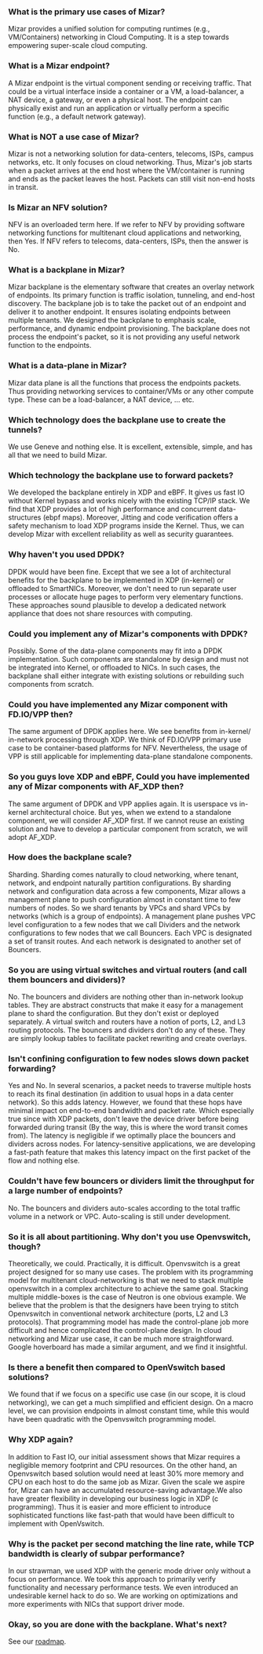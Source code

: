 <!--
SPDX-License-Identifier: MIT
Copyright (c) 2020 The Authors.

Authors: Sherif Abdelwahab <@zasherif>
         Phu Tran          <@phudtran>

Permission is hereby granted, free of charge, to any person obtaining a copy
of this software and associated documentation files (the "Software"), to deal
in the Software without restriction, including without limitation the rights
to use, copy, modify, merge, publish, distribute, sublicense, and/or sell
copies of the Software, and to permit persons to whom the Software is
furnished to do so, subject to the following conditions:The above copyright
notice and this permission notice shall be included in all copies or
substantial portions of the Software.THE SOFTWARE IS PROVIDED "AS IS",
WITHOUT WARRANTY OF ANY KIND, EXPRESS OR IMPLIED, INCLUDING BUT NOT LIMITED
TO THE WARRANTIES OF MERCHANTABILITY, FITNESS FOR A PARTICULAR PURPOSE AND
NONINFRINGEMENT. IN NO EVENT SHALL THE AUTHORS OR COPYRIGHT HOLDERS BE LIABLE
FOR ANY CLAIM, DAMAGES OR OTHER LIABILITY, WHETHER IN AN ACTION OF CONTRACT,
TORT OR OTHERWISE, ARISING FROM, OUT OF OR IN CONNECTION WITH THE SOFTWARE OR
THE USE OR OTHER DEALINGS IN THE SOFTWARE.
-->

### What is the primary use cases of Mizar?

Mizar provides a unified solution for computing runtimes (e.g., VM/Containers) networking in Cloud Computing. It is a step towards empowering super-scale cloud computing.

### What is a Mizar endpoint?

A Mizar endpoint is the virtual component sending or receiving traffic. That could be a virtual interface inside a container or a VM, a load-balancer, a NAT device, a gateway, or even a physical host. The endpoint can physically exist and run an application or virtually perform a specific function (e.g., a default network gateway).

### What is NOT a use case of Mizar?

Mizar is not a networking solution for data-centers, telecoms, ISPs, campus networks, etc. It only focuses on cloud networking. Thus,  Mizar's job starts when a packet arrives at the end host where the VM/container is running and ends as the packet leaves the host. Packets can still visit non-end hosts in transit.

### Is Mizar an NFV solution?

NFV is an overloaded term here. If we refer to NFV by providing software networking functions for multitenant cloud applications and networking, then Yes.  If NFV refers to telecoms, data-centers, ISPs, then the answer is No.

### What is a backplane in Mizar?

Mizar backplane is the elementary software that creates an overlay network of endpoints. Its primary function is traffic isolation, tunneling, and end-host discovery. The backplane job is to take the packet out of an endpoint and deliver it to another endpoint. It ensures isolating endpoints between multiple tenants. We designed the backplane to emphasis scale, performance, and dynamic endpoint provisioning. The backplane does not process the endpoint's packet, so it is not providing any useful network function to the endpoints.

### What is a data-plane in Mizar?

Mizar data plane is all the functions that process the endpoints packets. Thus providing networking services to container/VMs or any other compute type. These can be a load-balancer, a NAT device, ... etc.

### Which technology does the backplane use to create the tunnels?

We use Geneve and nothing else. It is excellent, extensible, simple, and has all that we need to build Mizar.

### Which technology the backplane use to forward packets?

We developed the backplane entirely in XDP and eBPF. It gives us fast IO without Kernel bypass and works nicely with the existing TCP/IP stack. We find that XDP provides a lot of high performance and concurrent data-structures (ebpf maps). Moreover, Jitting and code verification offers a safety mechanism to load XDP programs inside the Kernel. Thus, we can develop Mizar with excellent reliability as well as security guarantees.

### Why haven't you used DPDK?

DPDK would have been fine. Except that we see a lot of architectural benefits for the backplane to be implemented in XDP (in-kernel) or offloaded to SmartNICs. Moreover, we don't need to run separate user processes or allocate huge pages to perform very elementary functions. These approaches sound plausible to develop a dedicated network appliance that does not share resources with computing.

### Could you implement any of Mizar's components with DPDK?

Possibly. Some of the data-plane components may fit into a DPDK implementation. Such components are standalone by design and must not be integrated into Kernel, or offloaded to NICs. In such cases, the backplane shall either integrate with existing solutions or rebuilding such components from scratch.

### Could you have implemented any Mizar component with FD.IO/VPP then?

The same argument of DPDK applies here. We see benefits from in-kernel/ in-network processing through XDP.  We think of FD.IO/VPP primary use case to be container-based platforms for NFV. Nevertheless, the usage of VPP is still applicable for implementing data-plane standalone components.

### So you guys love XDP and eBPF, Could you have implemented any of Mizar components with AF_XDP then?

The same argument of DPDK and VPP applies again. It is userspace vs in-kernel architectural choice. But yes, when we extend to a standalone component, we will consider AF_XDP first. If we cannot reuse an existing solution and have to develop a particular component from scratch, we will adopt AF_XDP.

### How does the backplane scale?

Sharding. Sharding comes naturally to cloud networking, where tenant, network, and endpoint naturally partition configurations. By sharding network and configuration data across a few components, Mizar allows a management plane to push configuration almost in constant time to few numbers of nodes. So we shard tenants by VPCs and shard VPCs by networks (which is a group of endpoints). A management plane pushes VPC level configuration to a few nodes that we call Dividers and the network configurations to few nodes that we call Bouncers. Each VPC is designated a set of transit routes. And each network is designated to another set of Bouncers.

### So you are using virtual switches and virtual routers (and call them bouncers and dividers)?

No. The bouncers and dividers are nothing other than in-network lookup tables. They are abstract constructs that make it easy for a management plane to shard the configuration. But they don't exist or deployed separately. A virtual switch and routers have a notion of ports, L2, and L3 routing protocols. The bouncers and dividers don't do any of these. They are simply lookup tables to facilitate packet rewriting and create overlays.

### Isn't confining configuration to few nodes slows down packet forwarding?

Yes and No. In several scenarios, a packet needs to traverse multiple hosts to reach its final destination (in addition to usual hops in a data center network). So this adds latency. However, we found that these hops have minimal impact on end-to-end bandwidth and packet rate. Which especially true since with XDP packets, don't leave the device driver before being forwarded during transit (By the way, this is where the word transit comes from).  The latency is negligible if we optimally place the bouncers and dividers across nodes. For latency-sensitive applications, we are developing a fast-path feature that makes this latency impact on the first packet of the flow and nothing else.

### Couldn't have few bouncers or dividers limit the throughput for a large number of endpoints?

No. The bouncers and dividers auto-scales according to the total traffic volume in a network or VPC. Auto-scaling is still under development.

### So it is all about partitioning. Why don't you use Openvswitch, though?

Theoretically, we could. Practically, it is difficult. Openvswitch is a great project designed for so many use cases. The problem with its programming model for multitenant cloud-networking is that we need to stack multiple openvswitch in a complex architecture to achieve the same goal. Stacking multiple middle-boxes is the case of Neutron is one obvious example. We believe that the problem is that the designers have been trying to stitch Openvswitch in conventional network architecture (ports, L2 and L3 protocols). That programming model has made the control-plane job more difficult and hence complicated the control-plane design. In cloud networking and Mizar use case, it can be much more straightforward. Google hoverboard has made a similar argument, and we find it insightful.

### Is there a benefit then compared to OpenVswitch based solutions?

We found that if we focus on a specific use case (in our scope, it is cloud networking), we can get a much simplified and efficient design.  On a macro level, we can provision endpoints in almost constant time, while this would have been quadratic with the Openvswitch programming model.

### Why XDP again?

In addition to Fast IO, our initial assessment shows that Mizar requires a negligible memory footprint and CPU resources. On the other hand, an Openvswitch based solution would need at least 30% more memory and CPU on each host to do the same job as Mizar. Given the scale we aspire for, Mizar can have an accumulated resource-saving advantage.We also have greater flexibility in developing our business logic in XDP (c programming). Thus it is easier and more efficient to introduce sophisticated functions like fast-path that would have been difficult to implement with OpenVswitch.

### Why is the packet per second matching the line rate, while TCP bandwidth is clearly of subpar performance?

In our strawman, we used XDP with the generic mode driver only without a focus on performance. We took this approach to primarily verify functionality and necessary performance tests. We even introduced an undesirable kernel hack to do so. We are working on optimizations and more experiments with NICs that support driver mode.

### Okay, so you are done with the backplane. What's next?

See our [roadmap](../releases/roadmap.md).